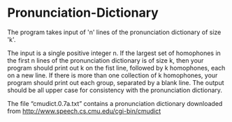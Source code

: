 # Pronunciation-Dictionary
The program takes input of 'n' lines of the pronunciation dictionary of size 'k'.  

The input is a single positive integer n. If the largest set of homophones in the first n lines of the pronunciation dictionary is of size k, then your program should print out k on the fist line, followed by k homophones, each on a new line. If there is more than one collection of k homophones, your program should print out each group, separated by a blank line. The output should be all upper case for consistency with the pronunciation dictionary.

The file “cmudict.0.7a.txt” contains a pronunciation dictionary downloaded from http://www.speech.cs.cmu.edu/cgi-bin/cmudict
